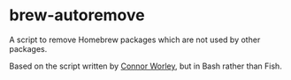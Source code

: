# brew-autoremove
A script to remove Homebrew packages which are not used by other packages.

Based on the script written by [Connor Worley](https://medium.com/@connorbworley/cleaning-up-unused-homebrew-packages-147e32724646), but in Bash rather than Fish.
